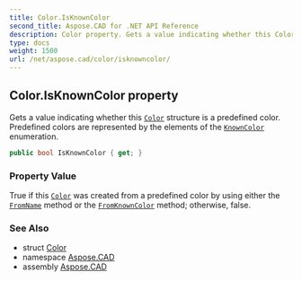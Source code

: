 ```yaml
---
title: Color.IsKnownColor
second_title: Aspose.CAD for .NET API Reference
description: Color property. Gets a value indicating whether this Color structure is a predefined color. Predefined colors are represented by the elements of the KnownColor enumeration
type: docs
weight: 1500
url: /net/aspose.cad/color/isknowncolor/
---
```

## Color.IsKnownColor property

Gets a value indicating whether this [`Color`](../) structure is a predefined color. Predefined colors are represented by the elements of the [`KnownColor`](../../knowncolor/) enumeration.

```csharp
public bool IsKnownColor { get; }
```

### Property Value

True if this [`Color`](../) was created from a predefined color by using either the [`FromName`](../fromname/) method or the [`FromKnownColor`](../fromknowncolor/) method; otherwise, false.

### See Also

* struct [Color](../)
* namespace [Aspose.CAD](../../../aspose.cad/)
* assembly [Aspose.CAD](../../../)


